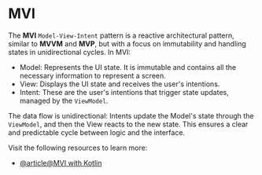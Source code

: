 # MVI

The **MVI** `Model-View-Intent` pattern is a reactive architectural pattern, similar to **MVVM** and **MVP**, but with a focus on immutability and handling states in unidirectional cycles. In MVI:

- Model: Represents the UI state. It is immutable and contains all the necessary information to represent a screen.
- View: Displays the UI state and receives the user's intentions.
- Intent: These are the user's intentions that trigger state updates, managed by the `ViewModel`.

The data flow is unidirectional: Intents update the Model's state through the `ViewModel`, and then the View reacts to the new state. This ensures a clear and predictable cycle between logic and the interface.

Visit the following resources to learn more:

- [@article@MVI with Kotlin](https://proandroiddev.com/mvi-architecture-with-kotlin-flows-and-channels-d36820b2028d)
